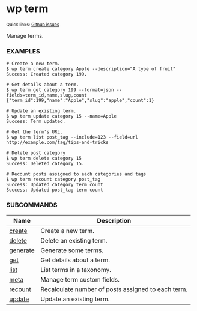 # wp term

<small>Quick links: <a href="https://github.com/issues?q=is%3Aopen+label%3Acommand%3Aterm+sort%3Aupdated-desc+org%3Awp-cli">Github issues</a></small>

Manage terms.

### EXAMPLES

    # Create a new term.
    $ wp term create category Apple --description="A type of fruit"
    Success: Created category 199.

    # Get details about a term.
    $ wp term get category 199 --format=json --fields=term_id,name,slug,count
    {"term_id":199,"name":"Apple","slug":"apple","count":1}

    # Update an existing term.
    $ wp term update category 15 --name=Apple
    Success: Term updated.

    # Get the term's URL.
    $ wp term list post_tag --include=123 --field=url
    http://example.com/tag/tips-and-tricks

    # Delete post category
    $ wp term delete category 15
    Success: Deleted category 15.

    # Recount posts assigned to each categories and tags
    $ wp term recount category post_tag
    Success: Updated category term count
    Success: Updated post_tag term count



### SUBCOMMANDS

<table>
	<thead>
	<tr>
		<th>Name</th>
		<th>Description</th>
	</tr>
	</thead>
	<tbody>
		<tr>
			<td><a href="https://developer.wordpress.org/cli/commands/term/create/">create</a></td>
			<td>Create a new term.</td>
		</tr>
		<tr>
			<td><a href="https://developer.wordpress.org/cli/commands/term/delete/">delete</a></td>
			<td>Delete an existing term.</td>
		</tr>
		<tr>
			<td><a href="https://developer.wordpress.org/cli/commands/term/generate/">generate</a></td>
			<td>Generate some terms.</td>
		</tr>
		<tr>
			<td><a href="https://developer.wordpress.org/cli/commands/term/get/">get</a></td>
			<td>Get details about a term.</td>
		</tr>
		<tr>
			<td><a href="https://developer.wordpress.org/cli/commands/term/list/">list</a></td>
			<td>List terms in a taxonomy.</td>
		</tr>
		<tr>
			<td><a href="https://developer.wordpress.org/cli/commands/term/meta/">meta</a></td>
			<td>Manage term custom fields.</td>
		</tr>
		<tr>
			<td><a href="https://developer.wordpress.org/cli/commands/term/recount/">recount</a></td>
			<td>Recalculate number of posts assigned to each term.</td>
		</tr>
		<tr>
			<td><a href="https://developer.wordpress.org/cli/commands/term/update/">update</a></td>
			<td>Update an existing term.</td>
		</tr>
	</tbody>
</table>
